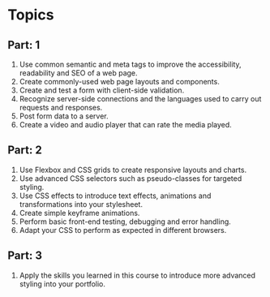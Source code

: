 # Topics

## Part: 1

1. Use common semantic and meta tags to improve the accessibility, readability and SEO of a web page.
2. Create commonly-used web page layouts and components.
3. Create and test a form with client-side validation.
4. Recognize server-side connections and the languages used to carry out requests and responses.
5. Post form data to a server.
6. Create a video and audio player that can rate the media played.

## Part: 2

1. Use Flexbox and CSS grids to create responsive layouts and charts.
2. Use advanced CSS selectors such as pseudo-classes for targeted styling.
3. Use CSS effects to introduce text effects, animations and transformations into your stylesheet.
4. Create simple keyframe animations.
5. Perform basic front-end testing, debugging and error handling.
6. Adapt your CSS to perform as expected in different browsers.

## Part: 3

1. Apply the skills you learned in this course to introduce more advanced styling into your portfolio.
